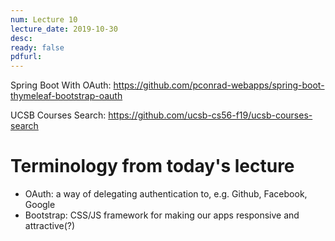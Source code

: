```yaml
---
num: Lecture 10
lecture_date: 2019-10-30
desc:
ready: false
pdfurl:
---
```


Spring Boot With OAuth: <https://github.com/pconrad-webapps/spring-boot-thymeleaf-bootstrap-oauth>

UCSB Courses Search: <https://github.com/ucsb-cs56-f19/ucsb-courses-search>

# Terminology from today's lecture

* OAuth: a way of delegating authentication to, e.g. Github, Facebook, Google
* Bootstrap: CSS/JS framework for making our apps responsive and attractive(?)
